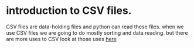 # introduction to CSV files.
CSV files are data-holding files and python can read these files.
when we use CSV files we are going to do mostly sorting and data reading. but there are more uses to CSV
look at those uses [here](https://docs.python.org/3/library/csv.html)

